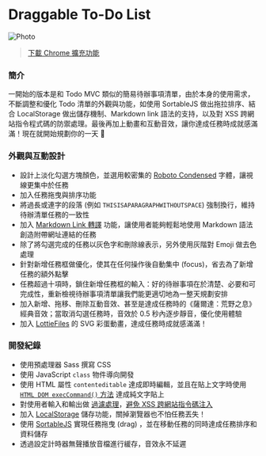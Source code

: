 # Draggable To-Do List

![Photo](https://raw.githubusercontent.com/rayc2045/draggable-todoList/master/demo/draggable_todo_list.png)

> [下載 Chrome 擴充功能](https://chrome.google.com/webstore/detail/draggable-to-do-list%EF%BD%9C%E5%8F%AF%E6%8B%96%E6%9B%B3%E7%9A%84/pndehpgkgbajinooeiebnjikfdfgoogi)

### 簡介
一開始的版本是和 Todo MVC 類似的簡易待辦事項清單，由於本身的使用需求，不斷調整和優化 Todo 清單的外觀與功能，如使用 SortableJS 做出拖拉排序、結合 LocalStorage 做出儲存機制、Markdown link 語法的支持，以及對 XSS 跨網站指令程式碼的防禦處理。最後再加上動畫和互動音效，讓你達成任務時成就感滿滿！現在就開始規劃你的一天 🙂

### 外觀與互動設計
- 設計上淡化勾選方塊顏色，並選用較密集的 [Roboto Condensed](https://fonts.google.com/specimen/Roboto+Condensed) 字體，讓視線更集中於任務
- 加入任務拖曳與排序功能
- 將過長或連字的段落 (例如 `THISISAPARAGRAPHWITHOUTSPACE`) 強制換行，維持待辦清單任務的一致性
- 加入 [Markdown Link 轉譯](https://dev.to/mattkenefick/regex-convert-markdown-links-to-html-anchors-f7j) 功能，讓使用者能夠輕鬆地使用 Markdown 語法創造附帶網址連結的任務
- 除了將勾選完成的任務以灰色字和刪除線表示，另外使用灰階對 Emoji 做去色處理
- 針對新增任務框做優化，使其在任何操作後自動集中 (focus)，省去為了新增任務的額外點擊
- 任務超過十項時，鎖住新增任務框的輸入：好的待辦事項在於清楚、必要和可完成性，重新檢視待辦事項清單讓我們能更適切地為一整天規劃安排
- 加入新增、拖移、刪除互動音效、甚至是達成任務時的《薩爾達：荒野之息》經典音效；當取消勾選任務時，音效於 0.5 秒內逐步靜音，優化使用體驗
- 加入 [LottieFiles](https://lottiefiles.com/) 的 SVG 彩蛋動畫，達成任務時成就感滿滿！

### 開發紀錄
- 使用預處理器 Sass 撰寫 CSS
- 使用 JavaScript `class` 物件導向開發
- 使用 HTML 屬性 `contenteditable` 達成即時編輯，並且在貼上文字時使用 [`HTML DOM execCommand()` 方法](https://www.w3schools.com/jsref/met_document_execcommand.asp) 達成純文字貼上
- 對使用者輸入和輸出做 [過濾處理](https://css-tricks.com/snippets/javascript/strip-html-tags-in-javascript/)，[避免 XSS 跨網站指令碼注入](https://gomakethings.com/preventing-cross-site-scripting-attacks-when-using-innerhtml-in-vanilla-javascript/)
- 加入 [LocalStorage](https://developer.mozilla.org/zh-TW/docs/Web/API/Window/localStorage) 儲存功能，關掉瀏覽器也不怕任務丟失！
- 使用 [SortableJS](https://github.com/SortableJS/Sortable) 實現任務拖曳 (drag) ，並在移動任務的同時達成任務排序和資料儲存
- 透過設定計時器無聲播放音檔進行緩存，音效永不延遲
